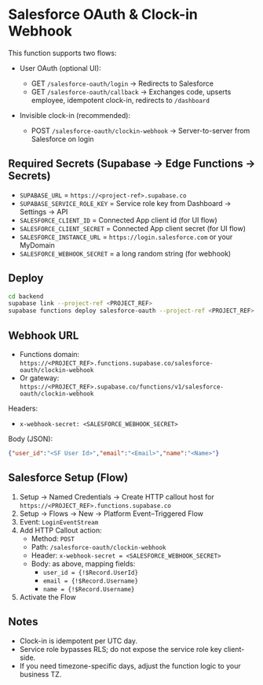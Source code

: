 # Salesforce OAuth & Clock-in Webhook

This function supports two flows:

- User OAuth (optional UI):
  - GET `/salesforce-oauth/login` → Redirects to Salesforce
  - GET `/salesforce-oauth/callback` → Exchanges code, upserts employee, idempotent clock-in, redirects to `/dashboard`

- Invisible clock-in (recommended):
  - POST `/salesforce-oauth/clockin-webhook` → Server-to-server from Salesforce on login

## Required Secrets (Supabase → Edge Functions → Secrets)

- `SUPABASE_URL` = `https://<project-ref>.supabase.co`
- `SUPABASE_SERVICE_ROLE_KEY` = Service role key from Dashboard → Settings → API
- `SALESFORCE_CLIENT_ID` = Connected App client id (for UI flow)
- `SALESFORCE_CLIENT_SECRET` = Connected App client secret (for UI flow)
- `SALESFORCE_INSTANCE_URL` = `https://login.salesforce.com` or your MyDomain
- `SALESFORCE_WEBHOOK_SECRET` = a long random string (for webhook)

## Deploy

```bash
cd backend
supabase link --project-ref <PROJECT_REF>
supabase functions deploy salesforce-oauth --project-ref <PROJECT_REF>
```

## Webhook URL

- Functions domain: `https://<PROJECT_REF>.functions.supabase.co/salesforce-oauth/clockin-webhook`
- Or gateway: `https://<PROJECT_REF>.supabase.co/functions/v1/salesforce-oauth/clockin-webhook`

Headers:
- `x-webhook-secret: <SALESFORCE_WEBHOOK_SECRET>`

Body (JSON):
```json
{"user_id":"<SF User Id>","email":"<Email>","name":"<Name>"}
```

## Salesforce Setup (Flow)

1. Setup → Named Credentials → Create HTTP callout host for `https://<PROJECT_REF>.functions.supabase.co`
2. Setup → Flows → New → Platform Event–Triggered Flow
3. Event: `LoginEventStream`
4. Add HTTP Callout action:
   - Method: `POST`
   - Path: `/salesforce-oauth/clockin-webhook`
   - Header: `x-webhook-secret = <SALESFORCE_WEBHOOK_SECRET>`
   - Body: as above, mapping fields:
     - `user_id = {!$Record.UserId}`
     - `email = {!$Record.Username}`
     - `name = {!$Record.Username}`
5. Activate the Flow

## Notes

- Clock-in is idempotent per UTC day.
- Service role bypasses RLS; do not expose the service role key client-side.
- If you need timezone-specific days, adjust the function logic to your business TZ.
